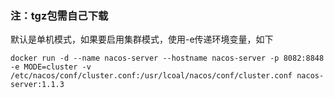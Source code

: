 ### 注：tgz包需自己下载

默认是单机模式，如果要启用集群模式，使用-e传递环境变量，如下
```shell
docker run -d --name nacos-server --hostname nacos-server -p 8082:8848 -e MODE=cluster -v /etc/nacos/conf/cluster.conf:/usr/lcoal/nacos/conf/cluster.conf nacos-server:1.1.3
```